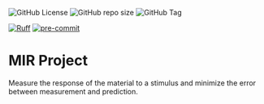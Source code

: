 ![GitHub License](https://img.shields.io/github/license/llawn/ocr)
![GitHub repo size](https://img.shields.io/github/repo-size/llawn/ocr)
![GitHub Tag](https://img.shields.io/github/v/tag/llawn/ocr)

[![Ruff](https://img.shields.io/endpoint?url=https://raw.githubusercontent.com/astral-sh/ruff/main/assets/badge/v2.json)](https://github.com/astral-sh/ruff)
[![pre-commit](https://img.shields.io/badge/pre--commit-enabled-brightgreen?logo=pre-commit)](https://github.com/pre-commit/pre-commit)

# MIR Project

Measure the response of the material to a stimulus and
minimize the error between measurement and prediction.